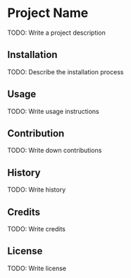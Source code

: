 # Project Name

TODO: Write a project description

## Installation

TODO: Describe the installation process

## Usage

TODO: Write usage instructions

## Contribution

TODO: Write down contributions

## History

TODO: Write history

## Credits

TODO: Write credits

## License

TODO: Write license


